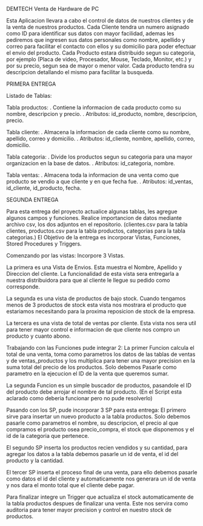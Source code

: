 DEMTECH
Venta de Hardware de PC

Esta Aplicacion llevara a cabo el control de datos de nuestros clientes y de la venta de nuestros productos.
Cada Cliente tendra un numero asignado como ID para identificar sus datos con mayor facilidad, ademas les pediremos que ingresen sus datos personales como nombre, apellido y correo para facilitar el contacto con ellos y su domicilio para poder efectuar el envio del producto.
Cada Producto estara distribuido segun su categoria, por ejemplo (Placa de video, Procesador, Mouse, Teclado, Monitor, etc.) y
por su precio, segun sea de mayor o menor valor.
Cada producto tendra su descripcion detallando el mismo para facilitar la busqueda.


PRIMERA ENTREGA

Listado de Tablas:

Tabla productos:
. Contiene la informacion de cada producto como su nombre, descripcion y precio.
. Atributos: id_producto, nombre, descripcion, precio.

Tabla cliente:
. Almacena la informacion de cada cliente como su nombre, apellido, correo y domicilio.
. Atributos: id_cliente, nombre, apellido, correo, domicilio.

Tabla categoria:
. Divide los productos segun su categoria para una mayor organizacion en la base de datos.
. Atributos: id_categoria, nombre.

Tabla ventas:
. Almacena toda la informacion de una venta como que producto se vendio a que cliente y en que fecha fue.
. Atributos: id_ventas, id_cliente, id_producto, fecha.


SEGUNDA ENTREGA

Para esta entrega del proyecto actualice algunas tablas, les agregue algunos campos y funciones. Realice importancion de datos mediante archivo csv, los dos adjuntos en el repositorio. (clientes.csv para la tabla clientes, productos.csv para la tabla productos, categorias para la tabla categorias.)
El Objetivo de la entrega es incorporar Vistas, Funciones, Stored Procedures y Triggers.

Comenzando por las vistas:
Incorpore 3 Vistas.

La primera es una Vista de Envios. Esta muestra el Nombre, Apellido y Direccion del cliente. La funcionalidad de esta vista sera entregarla a nuestra distribuidora para que al cliente le llegue su pedido como corresponde.

La segunda es una vista de productos de bajo stock. Cuando tengamos menos de 3 productos de stock esta vista nos mostrara el producto que estariamos necesitando para la proxima reposicion de stock de la empresa.

La tercera es una vista de total de ventas por cliente. Esta vista nos sera util para tener mayor control e informacion de que cliente nos compro un producto y cuanto abono.

Trabajando con las Funciones pude integrar 2:
La primer Funcion calcula el total de una venta, toma como parametros los datos de las tablas de ventas y de ventas_productos y los multiplica para tener una mayor precision en la suma total del precio de los productos. Solo debemos Pasarle como parametro en la ejecucion el ID de la venta que queremos sumar.

La segunda Funcion es un simple buscador de productos, pasandole el ID del producto debe arrojar el nombre de tal producto. (En el Script esta aclarado como deberia funcionar pero no pude resolverlo)

Pasando con los SP, pude incorporar 3 SP para esta entrega:
El primero sirve para insertar un nuevo producto a la tabla productos. Solo debemos pasarle como parametros el nombre, su descripcion, el precio al que compramos el producto osea precio_compra, el stock que disponemos y el id de la categoria que pertenece.

El segundo SP inserta los productos recien vendidos y su cantidad, para agregar los datos a la tabla debemos pasarle un id de venta, el id del producto y la cantidad.

El tercer SP inserta el proceso final de una venta, para ello debemos pasarle como datos el id del cliente y automaticamente nos generara un id de venta y nos dara el monto total que el cliente debe pagar.

Para finalizar integre un Trigger que actualiza el stock automaticamente de la tabla productos despues de finalizar una venta. Este nos servira como auditoria para tener mayor precision y control en nuestro stock de productos.
